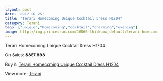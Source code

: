 ```yaml
---
layout: post
date: '2017-06-25'
title: "Terani Homecoming Unique Cocktail Dress H1204"
category: Terani
tags: ["unique","homecoming","cocktail","charming","evening"]
image: http://img.princessan.com/16866-thickbox_default/terani-homecoming-unique-cocktail-dress-h1204.jpg
---
```

Terani Homecoming Unique Cocktail Dress H1204

On Sales: **$357.893**
<a href="https://www.princessan.com/en/terani/7973-terani-homecoming-unique-cocktail-dress-h1204.html"><amp-img layout="responsive" width="600" height="600" src="//img.princessan.com/16866-thickbox_default/terani-homecoming-unique-cocktail-dress-h1204.jpg" alt="Terani Homecoming Unique Cocktail Dress H1204 0" /></a>
<a href="https://www.princessan.com/en/terani/7973-terani-homecoming-unique-cocktail-dress-h1204.html"><amp-img layout="responsive" width="600" height="600" src="//img.princessan.com/16867-thickbox_default/terani-homecoming-unique-cocktail-dress-h1204.jpg" alt="Terani Homecoming Unique Cocktail Dress H1204 1" /></a>

Buy it: [Terani Homecoming Unique Cocktail Dress H1204](https://www.princessan.com/en/terani/7973-terani-homecoming-unique-cocktail-dress-h1204.html "Terani Homecoming Unique Cocktail Dress H1204")

View more: [Terani](https://www.princessan.com/en/64-terani "Terani")